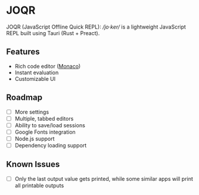 # JOQR

JOQR (JavaScript Offline Quick REPL): _/jo·ker/_ is a lightweight JavaScript REPL built using Tauri (Rust + Preact).

## Features

- Rich code editor ([Monaco](https://www.npmjs.com/package/@monaco-editor/react#create-your-own-editor))
- Instant evaluation
- Customizable UI

## Roadmap

- [ ] More settings
- [ ] Multiple, tabbed editors
- [ ] Ability to save/load sessions
- [ ] Google Fonts integration
- [ ] Node.js support
- [ ] Dependency loading support

## Known Issues

- [ ] Only the last output value gets printed, while some similar apps will print all printable outputs
